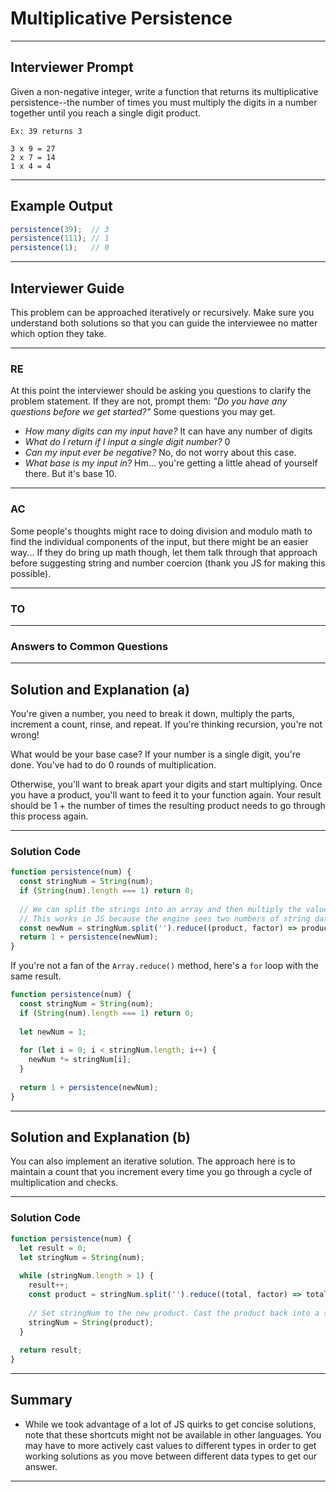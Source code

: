 # Multiplicative Persistence

---

## Interviewer Prompt

Given a non-negative integer, write a function that returns its multiplicative persistence--the number of times you must multiply the digits in a number together until you reach a single digit product. 

```
Ex: 39 returns 3

3 x 9 = 27
2 x 7 = 14
1 x 4 = 4
```
---

## Example Output

```javascript
persistence(39);  // 3 
persistence(111); // 1
persistence(1);   // 0
```

---

## Interviewer Guide

This problem can be approached iteratively or recursively. Make sure you understand both solutions so that you can guide the interviewee no matter which option they take.

---

### RE

At this point the interviewer should be asking you questions to clarify the problem statement. If they are not, prompt them: _"Do you have any questions before we get started?"_ Some questions you may get.
  - _How many digits can my input have?_ It can have any number of digits
  - _What do I return if I input a single digit number?_ 0
  - _Can my input ever be negative?_ No, do not worry about this case.
  - _What base is my input in?_ Hm... you're getting a little ahead of yourself there. But it's base 10.

---

### AC

Some people's thoughts might race to doing division and modulo math to find the individual components of the input, but there might be an easier way... If they do bring up math though, let them talk through that approach before suggesting string and number coercion (thank you JS for making this possible).

---

### TO

---

### Answers to Common Questions


---

## Solution and Explanation (a)

You're given a number, you need to break it down, multiply the parts, increment a count, rinse, and repeat. If you're thinking recursion, you're not wrong!

What would be your base case? If your number is a single digit, you're done. You've had to do 0 rounds of multiplication.

Otherwise, you'll want to break apart your digits and start multiplying. Once you have a product, you'll want to feed it to your function again. Your result should be 1 + the number of times the resulting product needs to go through this process again.

---

### Solution Code

```javascript
function persistence(num) {
  const stringNum = String(num);
  if (String(num).length === 1) return 0;
  
  // We can split the strings into an array and then multiply the values to return a product using a reduce function
  // This works in JS because the engine sees two numbers of string data type and coerces them back to being numbers when you try to multiple them
  const newNum = stringNum.split('').reduce((product, factor) => product * factor);
  return 1 + persistence(newNum);
}
```

If you're not a fan of the `Array.reduce()` method, here's a `for` loop with the same result.
```javascript
function persistence(num) {
  const stringNum = String(num);
  if (String(num).length === 1) return 0;
  
  let newNum = 1;
  
  for (let i = 0; i < stringNum.length; i++) {
    newNum *= stringNum[i];
  }
  
  return 1 + persistence(newNum);
}
```

---

## Solution and Explanation (b)

You can also implement an iterative solution. The approach here is to maintain a count that you increment every time you go through a cycle of multiplication and checks.

---

### Solution Code

```javascript
function persistence(num) {
  let result = 0;
  let stringNum = String(num);
  
  while (stringNum.length > 1) {
    result++;
    const product = stringNum.split('').reduce((total, factor) => total * factor);
    
    // Set stringNum to the new product. Cast the product back into a string again before you execute the while loop condition
    stringNum = String(product);
  }
  
  return result;
}
```

---

## Summary

- While we took advantage of a lot of JS quirks to get concise solutions, note that these shortcuts might not be available in other languages. You may have to more actively cast values to different types in order to get working solutions as you move between different data types to get our answer.

---